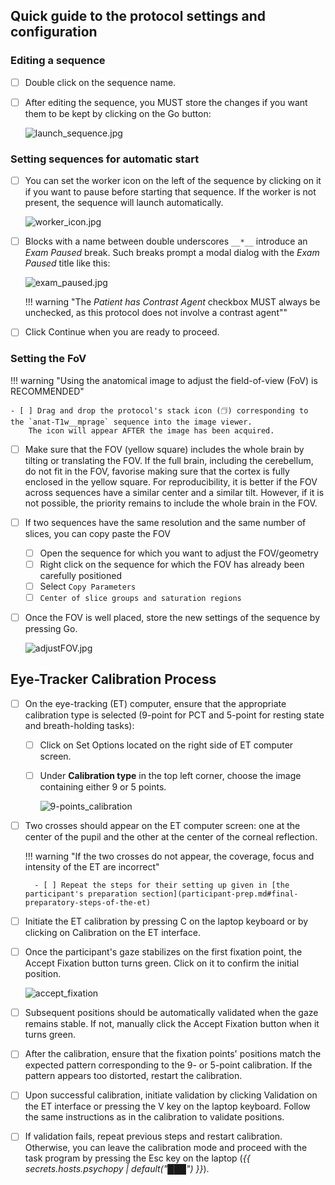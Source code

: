 ## Quick guide to the protocol settings and configuration

### Editing a sequence
- [ ] Double click on the sequence name.
- [ ] After editing the sequence, you MUST store the changes if you want them to be kept by clicking on the <span class="consolebutton red">Go</span> button:

    ![launch_sequence.jpg](../assets/images/launch_sequence.jpg)

### Setting sequences for automatic start
- [ ] You can set the worker icon on the left of the sequence by clicking on it if you want to pause before starting that sequence. If the worker is not present, the sequence will launch automatically.

    ![worker_icon.jpg](../assets/images/worker_icon.jpg)

- [ ] Blocks with a name between double underscores `__*__` introduce an *Exam Paused* break.
    Such breaks prompt a modal dialog with the *Exam Paused* title like this:

    ![exam_paused.jpg](../assets/images/exam_paused.jpg)

    !!! warning "The *Patient has Contrast Agent* checkbox MUST always be unchecked, as this protocol does not involve a contrast agent""

- [ ] Click <span class="consolebutton red">Continue</span> when you are ready to proceed.

### Setting the FoV
!!! warning "Using the anatomical image to adjust the field-of-view (FoV) is RECOMMENDED"

    - [ ] Drag and drop the protocol's stack icon (🗇) corresponding to the `anat-T1w__mprage` sequence into the image viewer.
        The icon will appear AFTER the image has been acquired.

- [ ] Make sure that the FOV (yellow square) includes the whole brain by tilting or translating the FOV. If the full brain, including the cerebellum, do not fit in the FOV, favorise making sure that the cortex is fully enclosed in the yellow square. For reproducibility, it is better if the FOV across sequences have a similar center and a similar tilt. However, if it is not possible, the priority remains to include the whole brain in the FOV.
- [ ] If two sequences have the same resolution and the same number of slices, you can copy paste the FOV
    - [ ] Open the sequence for which you want to adjust the FOV/geometry
    - [ ] Right click on the sequence for which the FOV has already been carefully positioned
    - [ ] Select `Copy Parameters`
    - [ ] `Center of slice groups and saturation regions`
- [ ] Once the FOV is well placed, store the new settings of the sequence by pressing <span class="consolebutton red">Go</span>.

    ![adjustFOV.jpg](../assets/images/adjustFOV.jpg)

## Eye-Tracker Calibration Process

- [ ] On the eye-tracking (ET) computer, ensure that the appropriate calibration type is selected (9-point for PCT and 5-point for resting state and breath-holding tasks):
    - [ ] Click on <span class="keypress">Set Options</span> located on the right side of ET computer screen.
    - [ ] Under **Calibration type** in the top left corner, choose the image containing either 9 or 5 points.

        ![9-points_calibration](../assets/images/9-points_calibration.jpg)

- [ ] Two crosses should appear on the ET computer screen: one at the center of the pupil and the other at the center of the corneal reflection.

    !!! warning "If the two crosses do not appear, the coverage, focus and intensity of the ET are incorrect"

        - [ ] Repeat the steps for their setting up given in [the participant's preparation section](participant-prep.md#final-preparatory-steps-of-the-et)

- [ ] Initiate the ET calibration by pressing <span class="keypress">C</span> on the laptop keyboard or by clicking on <span class="keypress">Calibration</span> on the ET interface.
- [ ] Once the participant's gaze stabilizes on the first fixation point, the <span class="keypress">Accept Fixation</span> button turns green.
    Click on it to confirm the initial position.

    ![accept_fixation](../assets/images/accept_fixation.jpg)

- [ ] Subsequent positions should be automatically validated when the gaze remains stable.
    If not, manually click the <span class="keypress">Accept Fixation</span> button when it turns green.
- [ ] After the calibration, ensure that the fixation points' positions match the expected pattern corresponding to the 9- or 5-point calibration.
    If the pattern appears too distorted, restart the calibration.
- [ ] Upon successful calibration, initiate validation by clicking <span class="keypress">Validation</span> on the ET interface or pressing the <span class="keypress">V</span> key on the laptop keyboard. Follow the same instructions as in the calibration to validate positions.
- [ ] If validation fails, repeat previous steps and restart calibration. Otherwise, you can leave the calibration mode and proceed with the task program by pressing the <span class="keypress">Esc</span> key on the laptop (*{{ secrets.hosts.psychopy | default("███") }}*).
